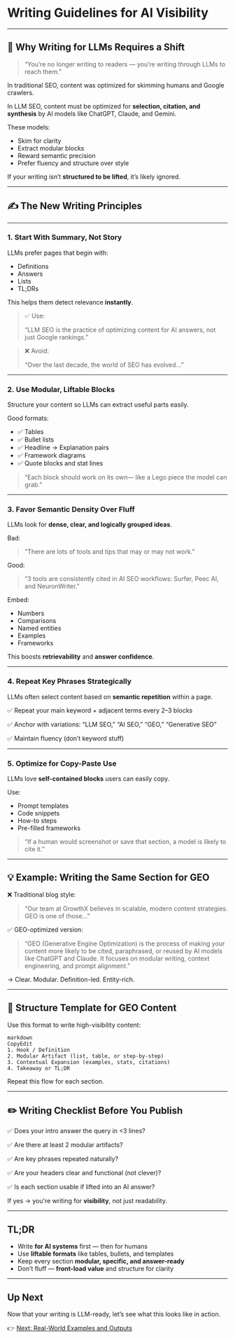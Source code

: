# Writing Guidelines for AI Visibility

---

## 🧠 Why Writing for LLMs Requires a Shift

> “You’re no longer writing to readers — you’re writing through LLMs to reach them.”
> 

In traditional SEO, content was optimized for skimming humans and Google crawlers.

In LLM SEO, content must be optimized for **selection, citation, and synthesis** by AI models like ChatGPT, Claude, and Gemini.

These models:

- Skim for clarity
- Extract modular blocks
- Reward semantic precision
- Prefer fluency and structure over style

If your writing isn’t **structured to be lifted**, it’s likely ignored.

---

## ✍️ The New Writing Principles

---

### 1. **Start With Summary, Not Story**

LLMs prefer pages that begin with:

- Definitions
- Answers
- Lists
- TL;DRs

This helps them detect relevance **instantly**.

> ✅ Use:
> 
> 
> “LLM SEO is the practice of optimizing content for AI answers, not just Google rankings.”
> 

> ❌ Avoid:
> 
> 
> “Over the last decade, the world of SEO has evolved…”
> 

---

### 2. **Use Modular, Liftable Blocks**

Structure your content so LLMs can extract useful parts easily.

Good formats:

- ✅ Tables
- ✅ Bullet lists
- ✅ Headline → Explanation pairs
- ✅ Framework diagrams
- ✅ Quote blocks and stat lines

> “Each block should work on its own— like a Lego piece the model can grab.”
> 

---

### 3. **Favor Semantic Density Over Fluff**

LLMs look for **dense, clear, and logically grouped ideas**.

Bad:

> “There are lots of tools and tips that may or may not work.”
> 

Good:

> “3 tools are consistently cited in AI SEO workflows: Surfer, Peec AI, and NeuronWriter.”
> 

Embed:

- Numbers
- Comparisons
- Named entities
- Examples
- Frameworks

This boosts **retrievability** and **answer confidence**.

---

### 4. **Repeat Key Phrases Strategically**

LLMs often select content based on **semantic repetition** within a page.

✅ Repeat your main keyword + adjacent terms every 2–3 blocks

✅ Anchor with variations: “LLM SEO,” “AI SEO,” “GEO,” “Generative SEO”

✅ Maintain fluency (don’t keyword stuff)

---

### 5. **Optimize for Copy-Paste Use**

LLMs love **self-contained blocks** users can easily copy.

Use:

- Prompt templates
- Code snippets
- How-to steps
- Pre-filled frameworks

> “If a human would screenshot or save that section, a model is likely to cite it.”
> 

---

## 💡 Example: Writing the Same Section for GEO

❌ Traditional blog style:

> “Our team at GrowthX believes in scalable, modern content strategies. GEO is one of those…”
> 

✅ GEO-optimized version:

> “GEO (Generative Engine Optimization) is the process of making your content more likely to be cited, paraphrased, or reused by AI models like ChatGPT and Claude. It focuses on modular writing, context engineering, and prompt alignment.”
> 

→ Clear. Modular. Definition-led. Entity-rich.

---

## 🔄 Structure Template for GEO Content

Use this format to write high-visibility content:

```
markdown
CopyEdit
1. Hook / Definition
2. Modular Artifact (list, table, or step-by-step)
3. Contextual Expansion (examples, stats, citations)
4. Takeaway or TL;DR

```

Repeat this flow for each section.

---

## ✏️ Writing Checklist Before You Publish

✅ Does your intro answer the query in <3 lines?

✅ Are there at least 2 modular artifacts?

✅ Are key phrases repeated naturally?

✅ Are your headers clear and functional (not clever)?

✅ Is each section usable if lifted into an AI answer?

If yes → you're writing for **visibility**, not just readability.

---

## TL;DR

- Write **for AI systems** first — then for humans
- Use **liftable formats** like tables, bullets, and templates
- Keep every section **modular, specific, and answer-ready**
- Don’t fluff — **front-load value** and structure for clarity

---

## Up Next

Now that your writing is LLM-ready, let’s see what this looks like in action.

👉 [Next: Real-World Examples and Outputs](Real-World%20Examples%20and%20Outputs%20257bb0b64af48185a43fff668c394247.md)